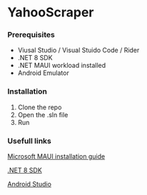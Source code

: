 # YahooScraper

### Prerequisites

- Viusal Studio / Visual Stuido Code / Rider
- .NET 8 SDK
- .NET MAUI workload installed
- Android Emulator

### Installation

1. Clone the repo
2. Open the .sln file
3. Run


### Usefull links
[Microsoft MAUI installation guide](https://learn.microsoft.com/en-us/dotnet/maui/get-started/installation?view=net-maui-9.0&tabs=visual-studio)

[.NET 8 SDK](https://dotnet.microsoft.com/en-us/download/dotnet/8.0)

[Android Studio](https://developer.android.com/studio)
